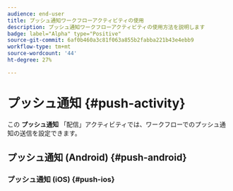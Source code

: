 ```yaml
---
audience: end-user
title: プッシュ通知ワークフローアクティビティの使用
description: プッシュ通知ワークフローアクティビティの使用方法を説明します
badge: label="Alpha" type="Positive"
source-git-commit: 6af0b460a3c81f063a855b2fabba221b43e4ebb9
workflow-type: tm+mt
source-wordcount: '44'
ht-degree: 27%

---
```



# プッシュ通知 {#push-activity}

この **プッシュ通知** 「配信」アクティビティでは、ワークフローでのプッシュ通知の送信を設定できます。

## プッシュ通知 (Android) {#push-android}

### プッシュ通知 (iOS) {#push-ios}

